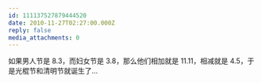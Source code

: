```yaml
---
id: 111137527879444520
date: 2010-11-27T02:27:00.000Z
reply: false
media_attachments: 0
---
```


如果男人节是 8.3，而妇女节是 3.8，那么他们相加就是 11.11，相减就是 4.5，于是光棍节和清明节就诞生了… ​​​​

